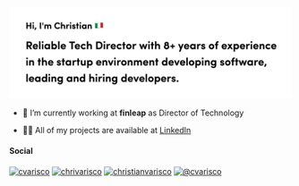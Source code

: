 <div align="center">
  <img src="https://github.com/CVarisco/cvarisco/blob/master/header.png" alt="header"/>
</div>

- 🔭 I’m currently working at **finleap** as Director of Technology

- 👨‍💻 All of my projects are available at [LinkedIn](https://www.linkedin.com/in/christianvarisco/)

<h4>Social</h4>

<p>
<a href="https://dev.to/cvarisco" target="blank"><img align="center" src="https://cdn.jsdelivr.net/npm/simple-icons@3.0.1/icons/dev-dot-to.svg" alt="cvarisco" height="30" width="30" /></a>
<a href="https://twitter.com/chrivarisco" target="blank"><img align="center" src="https://cdn.jsdelivr.net/npm/simple-icons@3.0.1/icons/twitter.svg" alt="chrivarisco" height="30" width="30" /></a>
<a href="https://linkedin.com/in/christianvarisco" target="blank"><img align="center" src="https://cdn.jsdelivr.net/npm/simple-icons@3.0.1/icons/linkedin.svg" alt="christianvarisco" height="30" width="30" /></a>
<a href="https://medium.com/@cvarisco" target="blank"><img align="center" src="https://cdn.jsdelivr.net/npm/simple-icons@3.0.1/icons/medium.svg" alt="@cvarisco" height="30" width="30" /></a>
</p>
